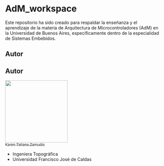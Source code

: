 # AdM_workspace
Este repositorio ha sido creado para respaldar la enseñanza y el aprendizaje de la materia de Arquitectura de Microcontroladores (AdM) en la Universidad de Buenos Aires, específicamente dentro de la especialidad de Sistemas Embebidos. 

## Autor

## Autor

[<img src="https://github.com/Kzamudioq/AdM_workspace/assets/138271936/4d923abf-2c49-4e37-905f-2c76f90c3bab" width=200><br><sub>Karen Tatiana Zamudio</sub>](https://github.com/Kzamudioq)

- Ingeniera Topográfica 
- Universidad Francisco José de Caldas
